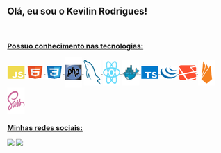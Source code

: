 ## Olá, eu sou o Kevilin Rodrigues!
<div align="center">
  <a href="https://github.com/kevilin">
</div>
<div style="display: inline_block"><br>
  <h3>Possuo conhecimento nas tecnologias: </h3>
  <img align="center" alt="Js" height="30" width="40" src="https://raw.githubusercontent.com/devicons/devicon/master/icons/javascript/javascript-plain.svg">
  <img align="center" alt="HTML" height="30" width="40" src="https://raw.githubusercontent.com/devicons/devicon/master/icons/html5/html5-original.svg">
  <img align="center" alt="CSS" height="30" width="40" src="https://raw.githubusercontent.com/devicons/devicon/master/icons/css3/css3-original.svg">
  <img align="center" alt="PHP" height="70" width="40" src="https://raw.githubusercontent.com/devicons/devicon/master/icons/php/php-original.svg">
  <img align="center" alt="MYSQL" height="60" width="40" src="https://raw.githubusercontent.com/devicons/devicon/master/icons/mysql/mysql-original.svg">
  <img align="center" alt="REACT" height="60" width="40" src="https://raw.githubusercontent.com/devicons/devicon/master/icons/react/react-original.svg">
  <img align="center" alt="DOCKER" height="60" width="40" src="https://raw.githubusercontent.com/devicons/devicon/master/icons/docker/docker-original.svg">
  <img align="center" alt="TYPESCRIPT" height="30" width="40" src="https://raw.githubusercontent.com/devicons/devicon/master/icons/typescript/typescript-original.svg">
    <img align="center" alt="JQUERY" height="30" width="40" src="https://raw.githubusercontent.com/devicons/devicon/master/icons/jquery/jquery-original.svg">
  <img align="center" alt="LARAVEL" height="35" width="40" src="https://raw.githubusercontent.com/devicons/devicon/master/icons/laravel/laravel-plain.svg">
  <img align="center" alt="FIREBASE" height="60" width="40" src="https://raw.githubusercontent.com/devicons/devicon/master/icons/firebase/firebase-plain.svg">
  <img align="center" alt="SASS" height="60" width="40" src="https://raw.githubusercontent.com/devicons/devicon/master/icons/sass/sass-original.svg">

</div>

<div>
  <h3>Minhas redes sociais: </h3>
  <a href="https://instagram.com/kevilin.rodrigues" target="_blank"><img src="https://img.shields.io/badge/-Instagram-%23E4405F?style=for-the-badge&logo=instagram&logoColor=white" target="_blank"></a>
  <a href="https://www.linkedin.com/in/kevilin/" target="_blank"><img src="https://img.shields.io/badge/-LinkedIn-%230077B5?style=for-the-badge&logo=linkedin&logoColor=white" target="_blank"></a> 
  
</div>
